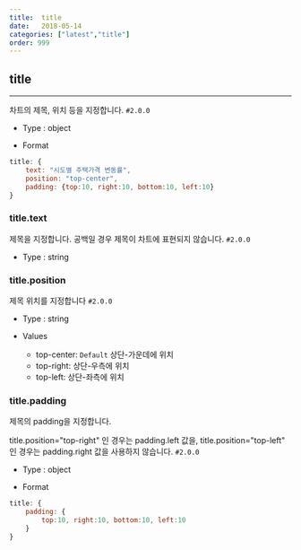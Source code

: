 ```yaml
---
title:  title
date:   2018-05-14
categories: ["latest","title"]
order: 999
---
```


## title 
---

차트의 제목, 위치 등을 지정합니다. `#2.0.0`


* Type : object

* Format
```javascript
title: {
	text: "시도별 주택가격 변동률",
	position: "top-center",
	padding: {top:10, right:10, bottom:10, left:10}
}
```


### title.text

제목을 지정합니다. 공백일 경우 제목이 차트에 표현되지 않습니다. `#2.0.0`

* Type : string


### title.position

제목 위치를 지정합니다 `#2.0.0`


* Type : string

* Values

	* top-center: `Default` 상단-가운데에 위치
	* top-right: 상단-우측에 위치
	* top-left: 상단-좌측에 위치

### title.padding

제목의 padding을 지정합니다.

title.position="top-right" 인 경우는 padding.left 값을, title.position="top-left" 인 경우는 padding.right 값을 사용하지 않습니다.
 `#2.0.0`

* Type : object

* Format
```javascript
title: {
	padding: { 
		top:10, right:10, bottom:10, left:10
	}
}
```

